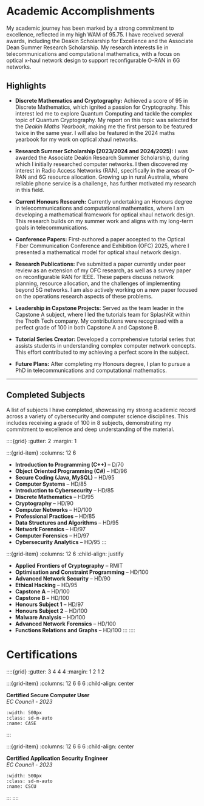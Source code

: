 # Academic Accomplishments

My academic journey has been marked by a strong commitment to excellence, reflected in my high WAM of 95.75. I have received several awards, including the Deakin Scholarship for Excellence and the Associate Dean Summer Research Scholarship. My research interests lie in telecommunications and computational mathematics, with a focus on optical x-haul network design to support reconfigurable O-RAN in 6G networks.

## Highlights

- **Discrete Mathematics and Cryptography:** Achieved a score of 95 in Discrete Mathematics, which ignited a passion for Cryptography. This interest led me to explore Quantum Computing and tackle the complex topic of Quantum Cryptography. My report on this topic was selected for the *Deakin Maths Yearbook*, making me the first person to be featured twice in the same year. I will also be featured in the 2024 maths yearbook for my work on optical xhaul networks.

- **Research Summer Scholarship (2023/2024 and 2024/2025):** I was awarded the Associate Deakin Research Summer Scholarship, during which I initially researched computer networks. I then discovered my interest in Radio Access Networks (RAN), specifically in the areas of O-RAN and 6G resource allocation. Growing up in rural Australia, where reliable phone service is a challenge, has further motivated my research in this field.

- **Current Honours Research:** Currently undertaking an Honours degree in telecommunications and computational mathematics, where I am developing a mathematical framework for optical xhaul network design. This research builds on my summer work and aligns with my long-term goals in telecommunications.

- **Conference Papers:** First-authored a paper accepted to the Optical Fiber Communication Conference and Exhibition (OFC) 2025, where I presented a mathematical model for optical xhaul network design.

- **Research Publications:** I've submitted a paper currently under peer review as an extension of my OFC research, as well as a survey paper on reconfigurable RAN for IEEE. These papers discuss network planning, resource allocation, and the challenges of implementing beyond 5G networks. I am also actively working on a new paper focused on the operations research aspects of these problems.

- **Leadership in Capstone Projects:** Served as the team leader in the Capstone A subject, where I led the tutorials team for SplashKit within the Thoth Tech company. My contributions were recognised with a perfect grade of 100 in both Capstone A and Capstone B.

- **Tutorial Series Creator:** Developed a comprehensive tutorial series that assists students in understanding complex computer network concepts. This effort contributed to my achieving a perfect score in the subject.

- **Future Plans:** After completing my Honours degree, I plan to pursue a PhD in telecommunications and computational mathematics.

---

## Completed Subjects

A list of subjects I have completed, showcasing my strong academic record across a variety of cybersecurity and computer science disciplines. This includes receiving a grade of 100 in 8 subjects, demonstrating my commitment to excellence and deep understanding of the material.

::::{grid}
:gutter: 2
:margin: 1

:::{grid-item}
:columns: 12 6

- **Introduction to Programming (C++)** – D/70
- **Object Oriented Programming (C#)** – HD/96
- **Secure Coding (Java, MySQL)** – HD/95
- **Computer Systems** – HD/85
- **Introduction to Cybersecurity** – HD/85
- **Discrete Mathematics** – HD/95
- **Cryptography** – HD/90
- **Computer Networks** – HD/100
- **Professional Practices** – HD/85
- **Data Structures and Algorithms** – HD/95  
- **Network Forensics** – HD/97
- **Computer Forensics** – HD/97
- **Cybersecurity Analytics** – HD/95
:::

:::{grid-item}
:columns: 12 6
:child-align: justify

- **Applied Frontiers of Cryptography** – RMIT
- **Optimisation and Constraint Programming** – HD/100
- **Advanced Network Security** – HD/90
- **Ethical Hacking** – HD/95
- **Capstone A** – HD/100
- **Capstone B** – HD/100
- **Honours Subject 1** – HD/97
- **Honours Subject 2** – HD/100
- **Malware Analysis** – HD/100
- **Advanced Network Forensics** – HD/100
- **Functions Relations and Graphs** – HD/100
:::
::::

# Certifications

::::{grid}
:gutter: 3 4 4 4
:margin: 1 2 1 2

:::{grid-item}
:columns: 12 6 6 6
:child-align: center

**Certified Secure Computer User**  
*EC Council - 2023*

```{image} ../../img/content/CASE.png
:width: 500px
:class: sd-m-auto
:name: CASE
```

:::

:::{grid-item}
:columns: 12 6 6 6
:child-align: center

**Certified Application Security Engineer**  
*EC Council - 2023*

```{image} ../../img/content/CSCU.png
:width: 500px
:class: sd-m-auto
:name: CSCU
```

:::
::::
